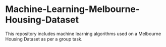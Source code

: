 # Machine-Learning-Melbourne-Housing-Dataset
This repository includes machine learning algorithms used on a Melbourne Housing Dataset as per a group task.
